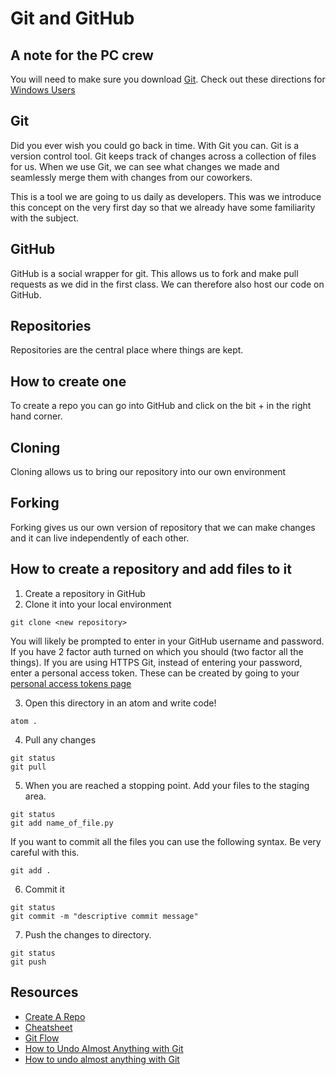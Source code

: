 # Git and GitHub

## A note for the PC crew
You will need to make sure you download [Git](https://git-scm.com/). Check out these directions for [Windows Users](https://help.github.com/articles/adding-an-existing-project-to-github-using-the-command-line/#platform-windows)

## Git
Did you ever wish you could go back in time. With Git you can. Git is a version control tool. Git keeps track of changes across a collection of files for us. When we use Git, we can see what changes we made and seamlessly merge them with changes from our coworkers.

This is a tool we are going to us daily as developers. This was we introduce this concept on the very first day so that we already have some familiarity with the subject.

## GitHub
GitHub is a social wrapper for git. This allows us to fork and make pull requests as we did in the first class. We can therefore also host our code on GitHub.

## Repositories
Repositories are the central place where things are kept.

## How to create one
To create a repo you can go into GitHub and click on the bit + in the right hand corner.

## Cloning
Cloning allows us to bring our repository into our own environment

## Forking
Forking gives us our own version of repository that we can make changes and it can live independently of each other.

## How to create a repository and add files to it
1. Create a repository in GitHub
2. Clone it into your local environment
```
git clone <new repository>
```
You will likely be prompted to enter in your GitHub username and password. If you have 2 factor auth turned on which you should (two factor all the things). If you are using HTTPS Git, instead of entering your password, enter a personal access token. These can be created by going to your
[personal access tokens page](https://github.com/settings/tokens)

3. Open this directory in an atom and write code!
```
atom .
```
4. Pull any changes
```
git status
git pull
```
5.  When you are reached a stopping point. Add your files to the staging area.
```
git status
git add name_of_file.py
```
If you want to commit all the files you can use the following syntax. Be very careful with this.

```
git add .
```
6. Commit it
```
git status
git commit -m "descriptive commit message"
```
7. Push the changes to directory.
```
git status
git push
```

## Resources
- [Create A Repo](https://help.github.com/articles/create-a-repo/)
- [Cheatsheet](https://git.generalassemb.ly/ga-wdi-lessons/git-intro/blob/master/cheatsheet.md)
- [Git Flow](https://guides.github.com/introduction/flow/)
- [How to Undo Almost Anything with Git](https://blog.github.com/2015-06-08-how-to-undo-almost-anything-with-git/)
- [How to undo almost anything with Git](https://blog.github.com/2015-06-08-how-to-undo-almost-anything-with-git/)
